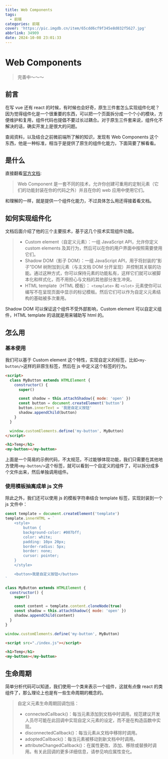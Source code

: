 ```yaml
---
title: Web Components
tags:
  - 前端
categories: 前端
cover: 'https://pic.imgdb.cn/item/65cdd6cf9f345e8d032f5627.jpg'
abbrlink: 34909
date: 2024-10-08 23:01:33
---
```


# Web Components

> 完善中～～～

## 前言

在写 vue 还有 react 的时候，有时候也会好奇，原生三件套怎么实现组件化呢？因为觉得组件化是一个很重要的东西，可以把一个页面拆分成一个个小的模块，方便维护和复用，组件代码也提倡不要过长过耦合。对于原生三件套来说，组件化不解决的话，确实开发上是很大的问题。

查阅资料，以及结合之前微前端所了解的知识，发现有 Web Components 这个东西，他是一种标准，相当于是提供了原生的组件化能力，下面简要了解看看。

## 是什么

直接翻看[官方文档](https://developer.mozilla.org/zh-CN/docs/Web/API/Web_components):

> Web Component 是一套不同的技术，允许你创建可重用的定制元素（它们的功能封装在你的代码之外）并且在你的 web 应用中使用它们。

和理解的一样，就是提供一个组件化能力，不过具体怎么用还得接着看文档。

## 如何实现组件化

文档后面介绍了他的三个主要技术，基于这几个技术实现组件功能。

> - Custom element（自定义元素）：一组 JavaScript API，允许你定义 custom elements 及其行为，然后可以在你的用户界面中按照需要使用它们。
> - Shadow DOM（影子 DOM）：一组 JavaScript API，用于将封装的“影子”DOM 树附加到元素（与主文档 DOM 分开呈现）并控制其关联的功能。通过这种方式，你可以保持元素的功能私有，这样它们就可以被脚本化和样式化，而不用担心与文档的其他部分发生冲突。
> - HTML template（HTML 模板）： `<template>` 和 `<slot>` 元素使你可以编写不在呈现页面中显示的标记模板。然后它们可以作为自定义元素结构的基础被多次重用。

Shadow DOM 可以保证这个组件不受外部影响，Custom element 可以自定义组件，HTML template 的话就是用来辅助写 html 的。

## 怎么用

### 基本使用

我们可以基于 Custom element 这个特性，实现自定义的标签，比如`<my-button/>`这样的非原生标签，然后在 js 中定义这个标签的行为。

```html
<script>
  class MyButton extends HTMLElement {
    constructor() {
      super()

      const shadow = this.attachShadow({ mode: 'open' })
      const button = document.createElement('button')
      button.innerText = '我是自定义按钮'
      shadow.appendChild(button)
    }
  }

  window.customElements.define('my-button', MyButton)
</script>

<h1>Temp</h1>
<my-button></my-button>
```

上面是一个简易的示例代码，不太规范，不过能够体现功能，我们只需要在其他地方使用`<my-button/>`这个标签，就可以看到一个自定义的组件了，可以拆分成多个文件出来，然后单独调用组件。

### 使用模板抽离成单 js 文件

除此之外，我们还可以使用 js 的模板字符串结合 template 标签，实现封装到一个 js 文件中：

```js
const template = document.createElement('template')
template.innerHTML = `
    <style>
        button {
        background-color: #007bff;
        color: white;
        padding: 10px 20px;
        border-radius: 5px;
        border: none;
        cursor: pointer;
    }
    </style>

    <button>我是自定义按钮</button>
`

class MyButton extends HTMLElement {
  constructor() {
    super()

    const content = template.content.cloneNode(true)
    const shadow = this.attachShadow({ mode: 'open' })
    shadow.appendChild(content)
  }
}

window.customElements.define('my-button', MyButton)
```

```html
<script src="./index.js"></script>

<h1>Temp</h1>
<my-button></my-button>
```

## 生命周期

简单分析代码可以知道，我们使用一个类来表示一个组件，这就有点像 react 的类组件了，那么理论上也是有一些生命周期的概念的。

> 自定义元素生命周期回调包括：
>
> - connectedCallback()：每当元素添加到文档中时调用。规范建议开发人员尽可能在此回调中实现自定义元素的设定，而不是在构造函数中实现。
> - disconnectedCallback()：每当元素从文档中移除时调用。
> - adoptedCallback()：每当元素被移动到新文档中时调用。
> - attributeChangedCallback()：在属性更改、添加、移除或替换时调用。有关此回调的更多详细信息，请参见响应属性变化。
